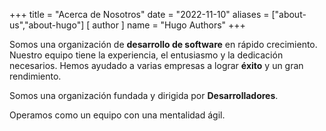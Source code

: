 +++
title = "Acerca de Nosotros"
date = "2022-11-10"
aliases = ["about-us","about-hugo"]
[ author ]
  name = "Hugo Authors"
+++

Somos una organización de **desarrollo de software** en rápido crecimiento. Nuestro equipo tiene la experiencia, el entusiasmo y la dedicación necesarios. Hemos ayudado a varias empresas a lograr **éxito** y un gran rendimiento.

Somos una organización fundada y dirigida por **Desarrolladores**.

Operamos como un equipo con una mentalidad ágil.